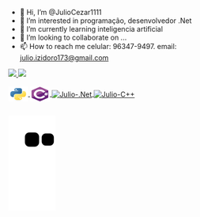 - 👋 Hi, I’m @JulioCezar1111
- 👀 I’m interested in  programação, desenvolvedor .Net
- 🌱 I’m currently learning  inteligencia artificial
- 💞️ I’m looking to collaborate on ...
- 📫 How to reach me celular: 96347-9497. email: julio.izidoro173@gmail.com

<a href="https://github.com/JUlioCezar1111">
  <img height="180em" src="https://github-readme-stats.vercel.app/api?username=JulioCezar1111&show_icons=true&theme=dark&include_all_commits=true&count_private=true"/>
  <img height="180em" src="https://github-readme-stats.vercel.app/api/top-langs/?username=JulioCezar1111&layout=compact&langs_count=7&theme=dark"/>
</div>

<div style="display: inline_block"><br>


  <img align="center" alt="Julio-Python" height="30" width="40" src="https://raw.githubusercontent.com/devicons/devicon/master/icons/python/python-original.svg">
  <img align="center" alt="Julio-Csharp" height="30" width="40" src="https://raw.githubusercontent.com/devicons/devicon/master/icons/csharp/csharp-original.svg">
  <img align="center" alt="Julio-.Net" height="30" width="40" src=https://img.shields.io/badge/.NET-5C2D91?style=for-the-badge&logo=.net&logoColor=white>
  <img align="center" alt="Julio-C++" height="30" width="40" src=https://img.shields.io/badge/C%2B%2B-00599C?style=for-the-badge&logo=c%2B%2B&logoColor=white>
</div>
  
  ##
 

 
  ![Snake animation](https://github.com/rafaballerini/rafaballerini/blob/output/github-contribution-grid-snake.svg)
 
</div>
